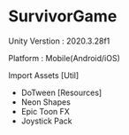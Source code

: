 # SurvivorGame

Unity Verstion : 2020.3.28f1

Platform : Mobile(Android/iOS)

Import Assets
[Util]
- DoTween
[Resources]
- Neon Shapes
- Epic Toon FX
- Joystick Pack
